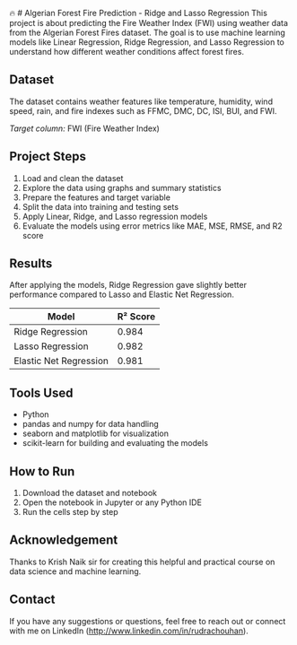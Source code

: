🔥 # Algerian Forest Fire Prediction - Ridge and Lasso Regression
This project is about predicting the Fire Weather Index (FWI) using weather data from the Algerian Forest Fires dataset. The goal is to use machine learning models like Linear Regression, Ridge Regression, and Lasso Regression to understand how different weather conditions affect forest fires.

## Dataset
The dataset contains weather features like temperature, humidity, wind speed, rain, and fire indexes such as FFMC, DMC, DC, ISI, BUI, and FWI.

*Target column:* FWI (Fire Weather Index)

## Project Steps

1. Load and clean the dataset
2. Explore the data using graphs and summary statistics
3. Prepare the features and target variable
4. Split the data into training and testing sets
5. Apply Linear, Ridge, and Lasso regression models
6. Evaluate the models using error metrics like MAE, MSE, RMSE, and R2 score

## Results

After applying the models, Ridge Regression gave slightly better performance compared to Lasso and Elastic Net Regression.

| Model                  | R² Score |
| ---------------------- | -------- |
| Ridge Regression       |   0.984  |
| Lasso Regression       |   0.982  |
| Elastic Net Regression |   0.981  |


## Tools Used

- Python
- pandas and numpy for data handling
- seaborn and matplotlib for visualization
- scikit-learn for building and evaluating the models

## How to Run

1. Download the dataset and notebook
2. Open the notebook in Jupyter or any Python IDE
3. Run the cells step by step

## Acknowledgement

Thanks to Krish Naik sir for creating this helpful and practical course on data science and machine learning.

## Contact

If you have any suggestions or questions, feel free to reach out or connect with me on LinkedIn (http://www.linkedin.com/in/rudrachouhan).
